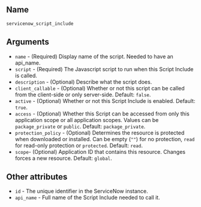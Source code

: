 ## Name

`servicenow_script_include`

## Arguments

* `name` - (Required) Display name of the script. Needed to have an api_name.
* `script` - (Required) The Javascript script to run when this Script Include is called.
* `description` - (Optional) Describe what the script does.
* `client_callable` - (Optional) Whether or not this script can be called from the client-side or only server-side. Default: `false`.
* `active` - (Optional) Whether or not this Script Include is enabled. Default: `true`.
* `access` - (Optional) Whether this Script can be accessed from only this application scope or all application scopes. Values can be `package_private` or `public`. Default: `package_private`.
* `protection_policy` - (Optional) Determines the resource is protected when downloaded or installed. Can be empty (`""`) for no protection, `read` for read-only protection or `protected`. Default: `read`.
* `scope`- (Optional) Application ID that contains this resource. Changes forces a new resource. Default: `global`.

## Other attributes
* `id` - The unique identifier in the ServiceNow instance.
* `api_name` - Full name of the Script Include needed to call it.